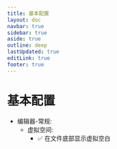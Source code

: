 ```yaml
---
title: 基本配置
layout: doc
navbar: true
sidebar: true
aside: true
outline: deep
lastUpdated: true
editLink: true
footer: true
---
```


# 基本配置

- 编辑器-常规:
    - 虚拟空间:
        - ✅ 在文件底部显示虚拟空白